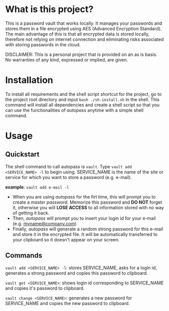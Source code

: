 # What is this project?

This is a password vault that works locally. It manages your passwords and stores them in a file encrypted using AES (Advanced Encryption Standard). The main advantage of this is that all encrypted data is stored locally, therefore not relying on internet connection and eliminating risks associated with storing passwords in the cloud.

DISCLAIMER:
This is a personal project that is provided on an as is basis. No warranties of any kind, expressed or implied, are given.

# Installation

To install all requirements and the shell script shortcut for the project, go to the project root directory and input `bash ./sh-install.sh` in the shell. This command will install all dependencies and create a shell script so that you can use the functionalities of *autopass* anytime with a simple shell command.

# Usage

## Quickstart

The shell command to call autopass is `vault`. Type `vault add <SERVICE_NAME> -l` to begin using. SERVICE_NAME is the name of the site or service for which you want to store a password (e.g. e-mail).

**example**: `vault add e-mail -l`
  - When you are using *autopass* for the firt time, this will prompt you to create a *master password*. Memorize this password and **DO NOT** forget it, otherwise you will **LOSE ACCESS** to all information stored with no way of getting it back.
  - Then, *autopass* will prompt you to insert your login id for your e-mail (e.g. myname@company.com)
  - Finally, *autopass* will generate a random strong password for this e-mail and store it in the encrypted file. It will be automatically transferred to your clipboard so it doesn't appear on your screen.

## Commands

`vault add <SERVICE_NAME> -l`: stores SERVICE_NAME, asks for a login id, generates a strong password and copies this password to clipboard.

`vault get <SERVICE_NAME>`: shows login id corresponding to SERVICE_NAME and copies it's password to clipboard.

`vault change <SERVICE_NAME>`: generates a new password for SERVICE_NAME and copies the new password to clipboard.


